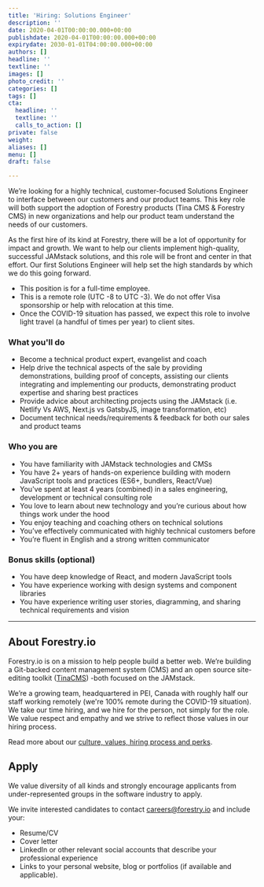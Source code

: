 ```yaml
---
title: 'Hiring: Solutions Engineer'
description: ''
date: 2020-04-01T00:00:00.000+00:00
publishdate: 2020-04-01T00:00:00.000+00:00
expirydate: 2030-01-01T04:00:00.000+00:00
authors: []
headline: ''
textline: ''
images: []
photo_credit: ''
categories: []
tags: []
cta:
  headline: ''
  textline: ''
  calls_to_action: []
private: false
weight: 
aliases: []
menu: []
draft: false

---
```

We’re looking for a highly technical, customer-focused Solutions Engineer to interface between our customers and our product teams. This key role will both support the adoption of Forestry products (Tina CMS & Forestry CMS) in new organizations and help our product team understand the needs of our customers.

As the first hire of its kind at Forestry, there will be a lot of opportunity for impact and growth. We want to help our clients implement high-quality, successful JAMstack solutions, and this role will be front and center in that effort. Our first Solutions Engineer will help set the high standards by which we do this going forward.
<!--more-->

* This position is for a full-time employee.
* This is a remote role (UTC -8 to UTC -3). We do not offer Visa sponsorship or help with relocation at this time.
* Once the COVID-19 situation has passed, we expect this role to involve light travel (a handful of times per year) to client sites.

### What you'll do

* Become a technical product expert, evangelist and coach
* Help drive the technical aspects of the sale by providing demonstrations, building proof of concepts, assisting our clients integrating and implementing our products, demonstrating product expertise and sharing best practices
* Provide advice about architecting projects using the JAMstack (i.e. Netlify Vs AWS, Next.js vs GatsbyJS, image transformation, etc)
* Document technical needs/requirements & feedback for both our sales and product teams

### Who you are

* You have familiarity with JAMstack technologies and CMSs
* You have 2+ years of hands-on experience building with modern JavaScript tools and practices (ES6+, bundlers, React/Vue)
* You've spent at least 4 years (combined) in a sales engineering, development or technical consulting role
* You love to learn about new technology and you’re curious about how things work under the hood
* You enjoy teaching and coaching others on technical solutions
* You’ve effectively communicated with highly technical customers before
* You’re fluent in English and a strong written communicator

### Bonus skills (optional)

* You have deep knowledge of React, and modern JavaScript tools
* You have experience working with design systems and component libraries
* You have experience writing user stories, diagramming, and sharing technical requirements and vision

<hr/>

## About Forestry.io

Forestry.io is on a mission to help people build a better web. We’re building a Git-backed content management system (CMS) and an open source site-editing toolkit ([TinaCMS](https://tinacms.org "TinaCMS")) -both focused on the JAMstack.

We’re a growing team, headquartered in PEI, Canada with roughly half our staff working remotely (we're 100% remote during the COVID-19 situation). We take our time hiring, and we hire for the person, not simply for the role. We value respect and empathy and we strive to reflect those values in our hiring process.

Read more about our [culture, values, hiring process and perks](https://forestry.io/careers).

## Apply

We value diversity of all kinds and strongly encourage applicants from under-represented groups in the software industry to apply.

We invite interested candidates to contact [careers@forestry.io](mailto:careers@forestry.io) and include your:

* Resume/CV
* Cover letter
* LinkedIn or other relevant social accounts that describe your professional experience
* Links to your personal website, blog or portfolios (if available and applicable).